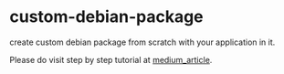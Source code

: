 # custom-debian-package
create custom debian package from scratch with your application in it.

Please do visit step by step tutorial at [medium_article](https://prashant-divate.medium.com/create-local-debian-package-for-linux-f267a9c46ca2).
